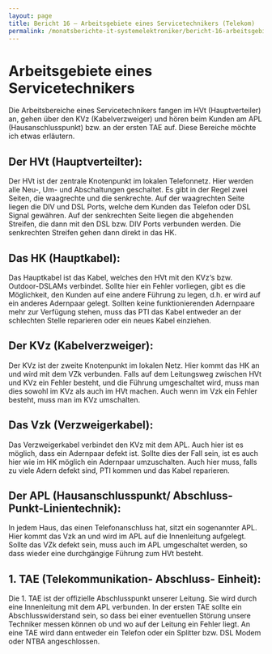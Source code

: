 ```yaml
---
layout: page
title: Bericht 16 – Arbeitsgebiete eines Servicetechnikers (Telekom)
permalink: /monatsberichte-it-systemelektroniker/bericht-16-arbeitsgebiete-eines-servicetechnikers-telekom/
---
```


# Arbeitsgebiete eines Servicetechnikers

Die Arbeitsbereiche eines Servicetechnikers fangen im HVt (Hauptverteiler) an, gehen über den KVz (Kabelverzweiger) und hören beim Kunden am APL (Hausanschlusspunkt) bzw. an der ersten TAE auf. Diese Bereiche möchte ich etwas erläutern.

## Der HVt (Hauptverteilter):

Der HVt ist der zentrale Knotenpunkt im lokalen Telefonnetz. Hier werden alle Neu-, Um- und Abschaltungen geschaltet. Es gibt in der Regel zwei Seiten, die waagrechte und die senkrechte. Auf der waagrechten Seite liegen die DIV und DSL Ports, welche dem Kunden das Telefon oder DSL Signal gewähren. Auf der senkrechten Seite liegen die abgehenden Streifen, die dann mit den DSL bzw. DIV Ports verbunden werden. Die senkrechten Streifen gehen dann direkt in das HK.

## Das HK (Hauptkabel):

Das Hauptkabel ist das Kabel, welches den HVt mit den KVz‘s bzw. Outdoor-DSLAMs verbindet. Sollte hier ein Fehler vorliegen, gibt es die Möglichkeit, den Kunden auf eine andere Führung zu legen, d.h. er wird auf ein anderes Adernpaar gelegt. Sollten keine funktionierenden Adernpaare mehr zur Verfügung stehen, muss das PTI das Kabel entweder an der schlechten Stelle reparieren oder ein neues Kabel einziehen.

## Der KVz (Kabelverzweiger):

Der KVz ist der zweite Knotenpunkt im lokalen Netz. Hier kommt das HK an und wird mit dem VZk verbunden. Falls auf dem Leitungsweg zwischen HVt und KVz ein Fehler besteht, und die Führung umgeschaltet wird, muss man dies sowohl im KVz als auch im HVt machen. Auch wenn im Vzk ein Fehler besteht, muss man im KVz umschalten.

## Das Vzk (Verzweigerkabel):

Das Verzweigerkabel verbindet den KVz mit dem APL. Auch hier ist es möglich, dass ein Adernpaar defekt ist. Sollte dies der Fall sein, ist es auch hier wie im HK möglich ein Adernpaar umzuschalten. Auch hier muss, falls zu viele Adern defekt sind, PTI kommen und das Kabel reparieren.

## Der APL (Hausanschlusspunkt/ Abschluss-Punkt-Linientechnik):

In jedem Haus, das einen Telefonanschluss hat, sitzt ein sogenannter APL. Hier kommt das Vzk an und wird im APL auf die Innenleitung aufgelegt. Sollte das VZk defekt sein, muss auch im APL umgeschaltet werden, so dass wieder eine durchgängige Führung zum HVt besteht.

## 1. TAE (Telekommunikation- Abschluss- Einheit):

Die 1. TAE ist der offizielle Abschlusspunkt unserer Leitung. Sie wird durch eine Innenleitung mit dem APL verbunden. In der ersten TAE sollte ein Abschlusswiderstand sein, so dass bei einer eventuellen Störung unsere Techniker messen können ob und wo auf der Leitung ein Fehler liegt. An eine TAE wird dann entweder ein Telefon oder ein Splitter bzw. DSL Modem oder NTBA angeschlossen.